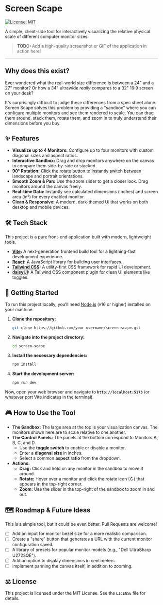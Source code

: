 # Screen Scape

[![License: MIT](https://img.shields.io/badge/License-MIT-blue.svg)](https://opensource.org/licenses/MIT)

A simple, client-side tool for interactively visualizing the relative physical scale of different computer monitor sizes.

> **TODO:** Add a high-quality screenshot or GIF of the application in action here!

---

## Why does this exist?

Ever wondered what the real-world size difference is between a 24" and a 27" monitor? Or how a 34" ultrawide *really* compares to a 32" 16:9 screen on your desk?

It's surprisingly difficult to judge these differences from a spec sheet alone. Screen Scape solves this problem by providing a "sandbox" where you can configure multiple monitors and see them rendered to scale. You can drag them around, stack them, rotate them, and zoom in to truly understand their dimensions before you buy.

## ✨ Features

-   **Visualize up to 4 Monitors:** Configure up to four monitors with custom diagonal sizes and aspect ratios.
-   **Interactive Sandbox:** Drag and drop monitors anywhere on the canvas to compare them side-by-side or stacked.
-   **90° Rotation:** Click the rotate button to instantly switch between landscape and portrait orientations.
-   **Smooth Zoom & Pan:** Use the zoom slider to get a closer look. Drag monitors around the canvas freely.
-   **Real-time Data:** Instantly see calculated dimensions (inches) and screen area (in²) for every enabled monitor.
-   **Clean & Responsive:** A modern, dark-themed UI that works on both desktop and mobile devices.

## 🛠️ Tech Stack

This project is a pure front-end application built with modern, lightweight tools.

-   **[Vite](https://vitejs.dev/):** A next-generation frontend build tool for a lightning-fast development experience.
-   **[React](https://react.dev/):** A JavaScript library for building user interfaces.
-   **[Tailwind CSS](https://tailwindcss.com/):** A utility-first CSS framework for rapid UI development.
-   **[daisyUI](https://daisyui.com/):** A Tailwind CSS component plugin for clean UI elements like toggles.

## 🚀 Getting Started

To run this project locally, you'll need [Node.js](https://nodejs.org/en/) (v16 or higher) installed on your machine.

1.  **Clone the repository:**
    ```bash
    git clone https://github.com/your-username/screen-scape.git
    ```

2.  **Navigate into the project directory:**
    ```bash
    cd screen-scape
    ```

3.  **Install the necessary dependencies:**
    ```bash
    npm install
    ```

4.  **Start the development server:**
    ```bash
    npm run dev
    ```

Now, open your web browser and navigate to **`http://localhost:5173`** (or whatever port Vite indicates in the terminal).

## 🎮 How to Use the Tool

-   **The Sandbox:** The large area at the top is your visualization canvas. The monitors shown here are to scale relative to one another.
-   **The Control Panels:** The panels at the bottom correspond to Monitors A, B, C, and D.
    -   Use the **toggle switch** to enable or disable a monitor.
    -   Enter a **diagonal size** in inches.
    -   Select a common **aspect ratio** from the dropdown.
-   **Actions:**
    -   **Drag:** Click and hold on any monitor in the sandbox to move it around.
    -   **Rotate:** Hover over a monitor and click the rotate icon (↻) that appears in the top-right corner.
    -   **Zoom:** Use the slider in the top-right of the sandbox to zoom in and out.

## 🗺️ Roadmap & Future Ideas

This is a simple tool, but it could be even better. Pull Requests are welcome!

-   [ ] Add an input for monitor bezel size for a more realistic comparison.
-   [ ] Create a "share" button that generates a URL with the current monitor configuration saved.
-   [ ] A library of presets for popular monitor models (e.g., "Dell UltraSharp U2723QE").
-   [ ] Add an option to display dimensions in centimeters.
-   [ ] Implement panning the canvas itself, in addition to zooming.

## ⚖️ License

This project is licensed under the MIT License. See the `LICENSE` file for details.
